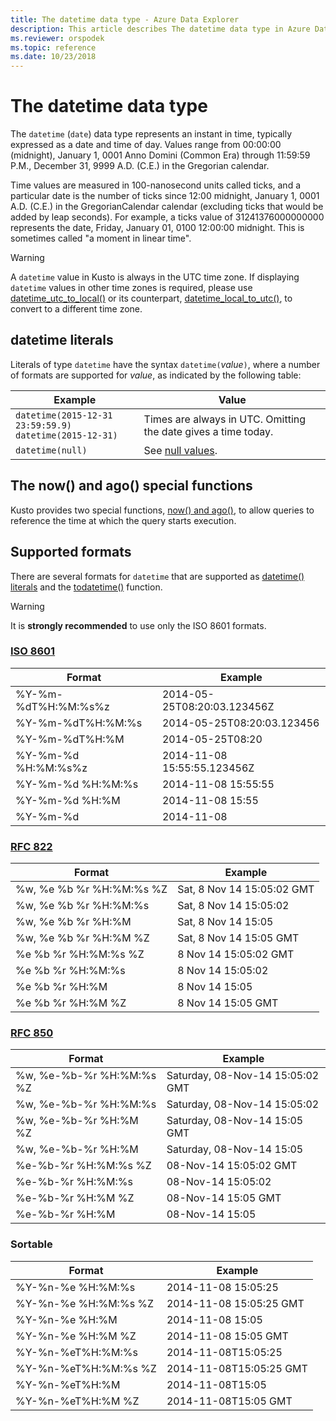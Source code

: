 ```yaml
---
title: The datetime data type - Azure Data Explorer
description: This article describes The datetime data type in Azure Data Explorer.
ms.reviewer: orspodek
ms.topic: reference
ms.date: 10/23/2018
---
```

# The datetime data type

The `datetime` (`date`) data type represents an instant in time, typically expressed as a date and time of day.
Values range from 00:00:00 (midnight), January 1, 0001 Anno Domini (Common Era) through 11:59:59 P.M., December 31, 9999 A.D. (C.E.) in the Gregorian calendar. 

Time values are measured in 100-nanosecond units called ticks, and a particular date is the number of ticks since 12:00 midnight,
January 1, 0001 A.D. (C.E.) in the GregorianCalendar calendar (excluding ticks that would be added by leap seconds).
For example, a ticks value of 31241376000000000 represents the date, Friday, January 01, 0100 12:00:00 midnight.
This is sometimes called "a moment in linear time".

> [!WARNING]
> A `datetime` value in Kusto is always in the UTC time zone. If displaying `datetime` values 
> in other time zones is required, please use [datetime_utc_to_local()](../datetime-utc-to-local-function.md) 
> or its counterpart, [datetime_local_to_utc()](../datetime-local-to-utc-function.md), to convert to a different time zone.

## datetime literals

Literals of type `datetime` have the syntax `datetime(`*value*`)`, where a number of formats 
are supported for *value*, as indicated by the following table:

|Example                                                     |Value                                                         |
|------------------------------------------------------------|--------------------------------------------------------------|
|`datetime(2015-12-31 23:59:59.9)`<br/>`datetime(2015-12-31)`|Times are always in UTC. Omitting the date gives a time today.|
|`datetime(null)`                                            |See [null values](null-values.md).                            |

## The now() and ago() special functions

Kusto provides two special functions, [now() and ago()](../nowfunction.md),
to allow queries to reference the time at which the query starts execution.

## Supported formats

There are several formats for `datetime` that are supported as [datetime() literals](#datetime-literals)
and the [todatetime()](../todatetimefunction.md) function.

> [!WARNING]
> It is **strongly recommended** to use only the ISO 8601 formats.

### [ISO 8601](https://www.iso.org/iso/home/standards/iso8601.htm)

|Format|Example|
|------|-------|
|%Y-%m-%dT%H:%M:%s%z|2014-05-25T08:20:03.123456Z|
|%Y-%m-%dT%H:%M:%s|2014-05-25T08:20:03.123456|
|%Y-%m-%dT%H:%M|2014-05-25T08:20|
|%Y-%m-%d %H:%M:%s%z|2014-11-08 15:55:55.123456Z|
|%Y-%m-%d %H:%M:%s|2014-11-08 15:55:55|
|%Y-%m-%d %H:%M|2014-11-08 15:55|
|%Y-%m-%d|2014-11-08|

### [RFC 822](https://www.ietf.org/rfc/rfc0822.txt)

|Format|Example|
|------|-------|
|%w, %e %b %r %H:%M:%s %Z|Sat, 8 Nov 14 15:05:02 GMT|
|%w, %e %b %r %H:%M:%s|Sat, 8 Nov 14 15:05:02|
|%w, %e %b %r %H:%M|Sat, 8 Nov 14 15:05|
|%w, %e %b %r %H:%M %Z|Sat, 8 Nov 14 15:05 GMT|
|%e %b %r %H:%M:%s %Z|8 Nov 14 15:05:02 GMT|
|%e %b %r %H:%M:%s|8 Nov 14 15:05:02|
|%e %b %r %H:%M|8 Nov 14 15:05|
|%e %b %r %H:%M %Z|8 Nov 14 15:05 GMT|

### [RFC 850](https://tools.ietf.org/html/rfc850)

|Format|Example|
|------|-------|
|%w, %e-%b-%r %H:%M:%s %Z|Saturday, 08-Nov-14 15:05:02 GMT|
|%w, %e-%b-%r %H:%M:%s|Saturday, 08-Nov-14 15:05:02|
|%w, %e-%b-%r %H:%M %Z|Saturday, 08-Nov-14 15:05 GMT|
|%w, %e-%b-%r %H:%M|Saturday, 08-Nov-14 15:05|
|%e-%b-%r %H:%M:%s %Z|08-Nov-14 15:05:02 GMT|
|%e-%b-%r %H:%M:%s|08-Nov-14 15:05:02|
|%e-%b-%r %H:%M %Z|08-Nov-14 15:05 GMT|
|%e-%b-%r %H:%M|08-Nov-14 15:05|


### Sortable 

|Format|Example|
|------|-------|        
|%Y-%n-%e %H:%M:%s|2014-11-08 15:05:25|
|%Y-%n-%e %H:%M:%s %Z|2014-11-08 15:05:25 GMT|
|%Y-%n-%e %H:%M|2014-11-08 15:05|
|%Y-%n-%e %H:%M %Z|2014-11-08 15:05 GMT|
|%Y-%n-%eT%H:%M:%s|2014-11-08T15:05:25|
|%Y-%n-%eT%H:%M:%s %Z|2014-11-08T15:05:25 GMT|
|%Y-%n-%eT%H:%M|2014-11-08T15:05|
|%Y-%n-%eT%H:%M %Z|2014-11-08T15:05 GMT|
